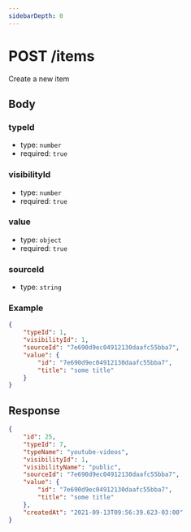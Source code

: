 ```yaml
---
sidebarDepth: 0
---
```


# POST /items

Create a new item

## Body

### typeId

-   type: `number`
-   required: `true`

### visibilityId

-   type: `number`
-   required: `true`

### value

-   type: `object`
-   required: `true`

### sourceId

-   type: `string`

### Example

```json
{
    "typeId": 1,
    "visibilityId": 1,
    "sourceId": "7e690d9ec04912130daafc55bba7",
    "value": {
        "id": "7e690d9ec04912130daafc55bba7",
        "title": "some title"
    }
}
```

## Response

```json
{
    "id": 25,
    "typeId": 7,
    "typeName": "youtube-videos",
    "visibilityId": 1,
    "visibilityName": "public",
    "sourceId": "7e690d9ec04912130daafc55bba7",
    "value": {
        "id": "7e690d9ec04912130daafc55bba7",
        "title": "some title"
    },
    "createdAt": "2021-09-13T09:56:39.623-03:00"
}
```
